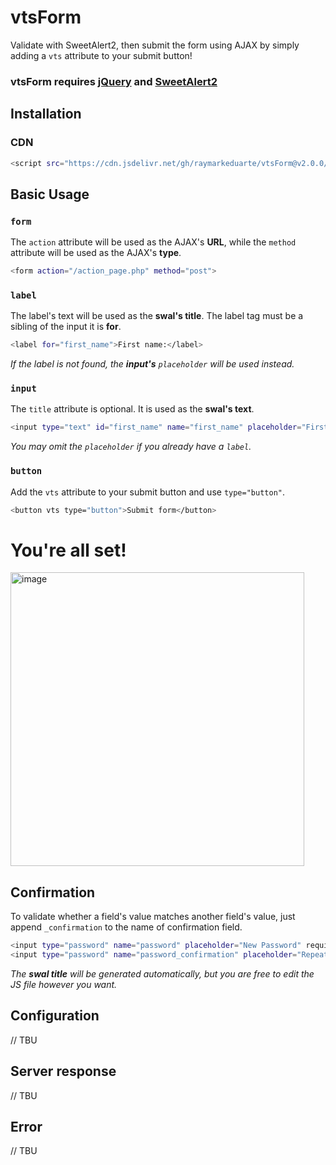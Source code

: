 # vtsForm

Validate with SweetAlert2, then submit the form using AJAX by simply adding a `vts` attribute to your submit button!

### vtsForm requires [jQuery](https://jquery.com) and [SweetAlert2](https://sweetalert2.github.io)

## Installation

### CDN
```sh
<script src="https://cdn.jsdelivr.net/gh/raymarkeduarte/vtsForm@v2.0.0/vtsForm.js"></script>
```

## Basic Usage

### `form`
The `action` attribute will be used as the AJAX's **URL**, while the `method` attribute will be used as the AJAX's **type**.
```sh
<form action="/action_page.php" method="post">
```

### `label`

The label's text will be used as the **swal's title**.
The label tag must be a sibling of the input it is **for**.
```sh
<label for="first_name">First name:</label>
```
_If the label is not found, the **input's** `placeholder` will be used instead._


### `input`
The `title` attribute is optional. It is used as the **swal's text**.
```sh
<input type="text" id="first_name" name="first_name" placeholder="First name" required title="You must enter your first name!">
```
_You may omit the `placeholder` if you already have a `label`._


### `button`
Add the `vts` attribute to your submit button and use `type="button"`.
```sh
<button vts type="button">Submit form</button>
```

# You're all set!
<img width="470" alt="image" src="https://user-images.githubusercontent.com/108529045/218313594-3ccb6a32-370b-405e-b6b1-38dbcb576ff6.png">

## Confirmation
To validate whether a field's value matches another field's value, just append `_confirmation` to the name of confirmation field.
```sh
<input type="password" name="password" placeholder="New Password" required pattern=".{8,15}" title="Minimum of 8 characters. Maximum of 15 characters">
<input type="password" name="password_confirmation" placeholder="Repeat Password">
```
_The **swal title** will be generated automatically, but you are free to edit the JS file however you want._

## Configuration
// TBU

## Server response
// TBU

## Error
// TBU
